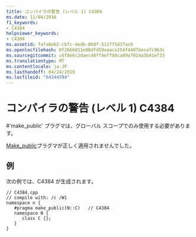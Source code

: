 ```yaml
---
title: コンパイラの警告 (レベル 1) C4384
ms.date: 11/04/2016
f1_keywords:
- C4384
helpviewer_keywords:
- C4384
ms.assetid: fafa8eb2-cbfc-4edb-8b0f-511ff5d37ac0
ms.openlocfilehash: 0f2666011e88dfd59eaaca154f4407bece7c963c
ms.sourcegitcommit: c6f8e6c2daec40ff4effd8ca99a7014a3b41ef33
ms.translationtype: MT
ms.contentlocale: ja-JP
ms.lasthandoff: 04/24/2019
ms.locfileid: "64344594"
---
```

# <a name="compiler-warning-level-1-c4384"></a>コンパイラの警告 (レベル 1) C4384

\#'make_public' プラグマは、グローバル スコープでのみ使用する必要があります。

[Make_public](../../preprocessor/make-public.md)プラグマが正しく適用されませんでした。

## <a name="example"></a>例

次の例では、C4384 が生成されます。

```
// C4384.cpp
// compile with: /c /W1
namespace n {
   #pragma make_public(N::C)   // C4384
   namespace N {
      class C {};
   }
}
```
